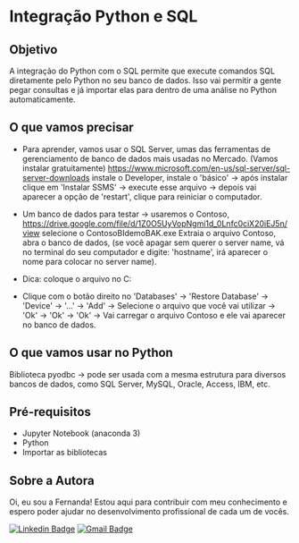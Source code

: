 # Integração Python e SQL
## Objetivo
A integração do Python com o SQL permite que execute comandos SQL diretamente pelo Python no seu banco de dados. Isso vai permitir a gente pegar consultas e já importar elas para dentro de uma análise no Python automaticamente.

## O que vamos precisar
- Para aprender, vamos usar o SQL Server, umas das ferramentas de gerenciamento de banco de dados mais usadas no Mercado. (Vamos instalar gratuitamente) https://www.microsoft.com/en-us/sql-server/sql-server-downloads instale o Developer, instale o 'básico' -> após instalar clique em 'Instalar SSMS' -> execute esse arquivo -> depois vai aparecer a opção de 'restart', clique para reiniciar o computador.

- Um banco de dados para testar -> usaremos o Contoso, https://drive.google.com/file/d/1Z0O5UyVopNgmi1d_0Lnfc0ciX20iEJ5n/view selecione o ContosoBIdemoBAK.exe
Extraia o arquivo Contoso, abra o banco de dados, (se você apagar sem querer o server name, vá no terminal do seu computador e digite: 'hostname', irá aparecer o nome para colocar no server name).

- Dica: coloque o arquivo no C:

- Clique com o botão direito no 'Databases' -> 'Restore Database' -> 'Device' -> '...' -> 'Add' -> Selecione o arquivo que você vai utilizar -> 'Ok' -> 'Ok' -> 'Ok' -> Vai carregar o arquivo Contoso e ele vai aparecer no banco de dados. 

## O que vamos usar no Python
Biblioteca pyodbc -> pode ser usada com a mesma estrutura para diversos bancos de dados, como SQL Server, MySQL, Oracle, Access, IBM, etc.

## Pré-requisitos 
- Jupyter Notebook (anaconda 3)
- Python
- Importar as bibliotecas 

## Sobre a Autora
Oi, eu sou a Fernanda! Estou aqui para contribuir com meu conhecimento e espero poder ajudar no desenvolvimento profissional de cada um de vocês.

[![Linkedin Badge](https://img.shields.io/badge/-Fernanda_Maki_Hirose-blue?style=flat-square&logo=Linkedin&logoColor=white&link=https://www.linkedin.com/in/fernanda-maki-hirose-801117208/)](https://www.linkedin.com/in/fernanda-maki-hirose-801117208/)  [![Gmail Badge](https://img.shields.io/badge/-femahi2020@gmail.com-c14438?style=flat-square&logo=Gmail&logoColor=white&link=mailto:femahi2020@gmail.com)](mailto:femahi2020@gmail.com)

